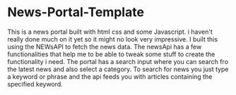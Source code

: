 # News-Portal-Template
This is a news portal built with html css and some Javascript.
i haven't really done much on it yet so it might no look very impressive.
I built this using the NEWsAPI to fetch the news data. The newsApi has a few functionalities that help me to be able to tweak some stuff to create the functionality i need. The portal has a search input where you can search fro the latest news and also select a category.
To search for news you just type a keyword or phrase and the api feeds you with articles containing the specified keyword.